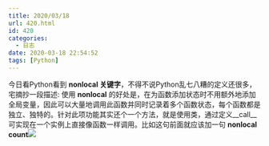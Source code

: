 ```yaml
---
title: 2020/03/18
url: 420.html
id: 420
categories:
  - 日志
date: 2020-03-18 22:54:52
tags: [Python]
---
```


今日看Python看到 **nonlocal 关键字**，不得不说Python乱七八糟的定义还很多，宅摘抄一段描述: 使用 **nonlocal** 的好处是，在为函数添加状态时不用额外地添加全局变量，因此可以大量地调用此函数并同时记录着多个函数状态，每个函数都是独立、独特的。针对此项功能其实还个一个方法，就是使用类，通过定义\_\_call\_\_可实现在一个实例上直接像函数一样调用。比如这句前面就应该加一句 **nonlocal count**![](/img/2020pic/03/QQ图片20200318225326.png)
